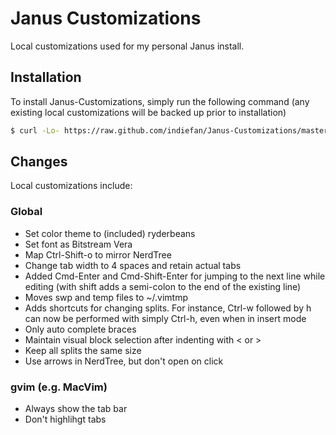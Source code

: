 # Janus Customizations

Local customizations used for my personal Janus install.

## Installation

To install Janus-Customizations, simply run the following command (any
existing local customizations will be backed up prior to installation)

```bash
$ curl -Lo- https://raw.github.com/indiefan/Janus-Customizations/master/bootstrap.sh | bash
```

## Changes

Local customizations include:

### Global
* Set color theme to (included) ryderbeans
* Set font as Bitstream Vera
* Map Ctrl-Shift-o to mirror NerdTree
* Change tab width to 4 spaces and retain actual tabs
* Added Cmd-Enter and Cmd-Shift-Enter for jumping to the next line while editing (with shift adds a semi-colon to the end of the existing line)
* Moves swp and temp files to ~/.vimtmp
* Adds shortcuts for changing splits. For instance, Ctrl-w followed by h can now be performed with simply Ctrl-h, even when in insert mode
* Only auto complete braces
* Maintain visual block selection after indenting with < or >
* Keep all splits the same size
* Use arrows in NerdTree, but don't open on click

### gvim (e.g. MacVim)
* Always show the tab bar
* Don't highlihgt tabs
